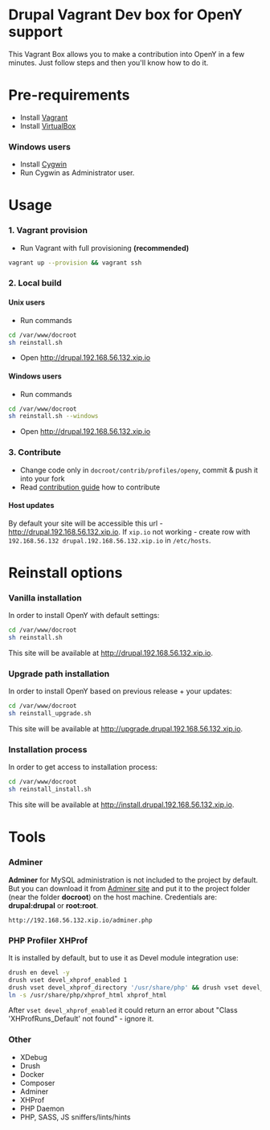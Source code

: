 Drupal Vagrant Dev box for OpenY support
======

This Vagrant Box allows you to make a contribution into OpenY in a few minutes. Just follow steps and then you'll know how to do it.

# Pre-requirements
* Install [Vagrant](https://www.vagrantup.com/downloads.html)
* Install [VirtualBox](https://www.virtualbox.org/wiki/Downloads)

### Windows users

* Install [Cygwin](https://servercheck.in/blog/running-ansible-within-windows)
* Run Cygwin as Administrator user.

# Usage
### 1. Vagrant provision
- Run Vagrant with full provisioning **(recommended)**
```sh
vagrant up --provision && vagrant ssh
```

### 2. Local build
#### Unix users
- Run commands
```sh
cd /var/www/docroot
sh reinstall.sh
```
- Open http://drupal.192.168.56.132.xip.io

#### Windows users
- Run commands
```sh
cd /var/www/docroot
sh reinstall.sh --windows
```
- Open http://drupal.192.168.56.132.xip.io

### 3. Contribute
- Change code only in `docroot/contrib/profiles/openy`, commit & push it into your fork
- Read [contribution guide](https://github.com/ymcatwincities/openy/blob/8.x-1.x/docs/Contributing.md) how to contribute

#### Host updates
By default your site will be accessible this url - http://drupal.192.168.56.132.xip.io.
If ```xip.io``` not working - create row with `192.168.56.132 drupal.192.168.56.132.xip.io` in `/etc/hosts`.

# Reinstall options
### Vanilla installation
In order to install OpenY with default settings:
```sh
cd /var/www/docroot
sh reinstall.sh
```
This site will be available at http://drupal.192.168.56.132.xip.io.

### Upgrade path installation
In order to install OpenY based on previous release + your updates:
```sh
cd /var/www/docroot
sh reinstall_upgrade.sh
```

This site will be available at http://upgrade.drupal.192.168.56.132.xip.io.

### Installation process
In order to get access to installation process:
```sh
cd /var/www/docroot
sh reinstall_install.sh
```

This site will be available at http://install.drupal.192.168.56.132.xip.io.

# Tools
### Adminer
**Adminer** for MySQL administration is not included to the project by default.
But you can download it from [Adminer site](https://www.adminer.org/#download) and put it to the project folder (near the folder **docroot**) on the host machine.
Credentials are: **drupal:drupal** or **root:root**.
```
http://192.168.56.132.xip.io/adminer.php
```

### PHP Profiler XHProf
It is installed by default, but to use it as Devel module integration use:
```sh
drush en devel -y
drush vset devel_xhprof_enabled 1
drush vset devel_xhprof_directory '/usr/share/php' && drush vset devel_xhprof_url '/xhprof_html/index.php'
ln -s /usr/share/php/xhprof_html xhprof_html
```
After `vset devel_xhprof_enabled` it could return an error about "Class 'XHProfRuns_Default' not found" - ignore it.

### Other
* XDebug
* Drush
* Docker
* Composer
* Adminer
* XHProf
* PHP Daemon
* PHP, SASS, JS sniffers/lints/hints

